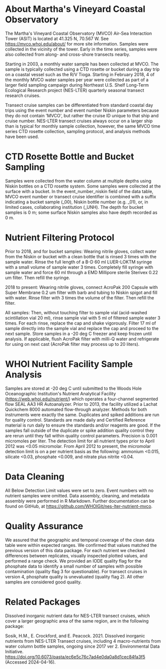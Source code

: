 # About Martha's Vineyard Coastal Observatory

The Martha's Vineyard Coastal Observatory (MVCO) Air-Sea Interaction Tower (ASIT) is located at 41.325 N, 70.567 W. See https://mvco.whoi.edu/about/ for more site information. Samples were collected in the vicinity of the tower. Early in the time series, samples were also collected from along- and cross-shore transects nearby. 

Starting in 2003, a monthly water sample has been collected at MVCO. The sample is typically collected using a CTD rosette or bucket during a day trip on a coastal vessel such as the R/V Tioga. Starting in February 2018, 4 of the monthly MVCO water samples per year were collected as part of a larger field sampling campaign during Northeast U.S. Shelf Long-Term Ecological Research project (NES-LTER) quarterly seasonal transect research cruises. 

Transect cruise samples can be differentiated from standard coastal day trips using the event number and event number Niskin parameters because they do not contain 'MVCO', but rather the cruise ID unique to that ship and cruise number. NES-LTER transect cruises always occur on a larger ship than is typical for monthly sample collection, however, the same MVCO time series CTD rosette collection, sampling protocol, and analysis methods have been used. 

# CTD Rosette Bottle and Bucket Sampling  

Samples were collected from the water column at multiple depths using Niskin bottles on a CTD rosette system. Some samples were collected at the surface with a bucket. In the event\_number\_niskin field of the data table, MVCO event number or transect cruise identifier is combined with a suffix indicating a bucket sample (_00), Niskin bottle number (e.g. _01), or, in limited cases, collaborating institution (_UNH). The depth for bucket samples is 0 m; some surface Niskin samples also have depth recorded as 0 m. 

# Nutrient Filtering Protocol

Prior to 2018, and for bucket samples: Wearing nitrile gloves, collect water from the Niskin or bucket with a clean bottle that is rinsed 3 times with the sample water. Rinse the full length of a B-D 60 ml LUER-LOKTM syringe with a small volume of sample water 3 times. Completely fill syringe with sample water and force 60 ml through a EMD Millipore sterile Sterivex 0.22 um filter. Then refill the syringe.

2018 to present: Wearing nitrile gloves, connect AcroPak 200 Capsule with Super Membrane 0.2 um filter with barb and tubing to Niskin spigot and fill with water. Rinse filter with 3 times the volume of the filter. Then refill the filter.

All samples: Then, without touching filter to sample vial (acid-washed scintillation vial 20 ml), rinse sample vial with 5 ml of filtered sample water 3 times. For each rinse, replace the cap and shake vigorously. Filter 17 ml of sample directly into the sample vial and replace the cap and proceed to the next sample. Store samples in a -20 deg C freezer and keep frozen until analysis. If applicable, flush AcroPak filter with milli-Q water and refrigerate for using on next cast (AcroPak filter may process up to 20 liters).

# WHOI Nutrient Facility Sample Analysis

Samples are stored at -20 deg C until submitted to the Woods Hole Oceanographic Institution's Nutrient Analytical Facility (https://web.whoi.edu/nutrient/) which operates a four-channel segmented flow SEAL AA3 HR Autoanalyzer. Prior to 2013, the facility utilized a Lachat Quickchem 8000 automated flow-through analyzer. Methods for both instruments were exactly the same. Duplicates and spiked additions are run for quality control. Standards are made daily and Certified Reference material is run daily to ensure the standards and/or reagents are good. If the samples fall outside of the duplicate or spike addition quality control they are rerun until they fall within quality control parameters. Precision is 0.001 micromoles per liter. The detection limit for all nutrient types prior to April 2012 was <0.05 micromolar. From April 2012 to present, the micromolar detection limit is on a per nutrient basis as the following: ammonium <0.015, silicate <0.03, phosphate <0.009, and nitrate plus nitrite <0.04. 

# Data Cleaning

All Below Detection Limit values were set to zero. Event numbers with no nutrient samples were omitted. Data assembly, cleaning, and metadata assembly were performed in R Markdown. Further documentation can be found on GitHub, at https://github.com/WHOIGit/nes-lter-nutrient-mvco. 

# Quality Assurance

We assured that the geographic and temporal coverage of the clean data table were within expected ranges. We confirmed that values matched the previous version of this data package. For each nutrient we checked differences between replicates, visually inspected plotted values, and performed a range check. We provided an IODE quality flag for the phosphate data to identify a small number of samples with possible contamination (quality flag 3 for questionable). For transect cruises in version 4, phosphate quality is unevaluated (quality flag 2). All other samples are considered good quality.  

# Related Packages

Dissolved inorganic nutrient data for NES-LTER transect cruises, which cover a larger geographic area of the same region, are in the following package:

Sosik, H.M., E. Crockford, and E. Peacock. 2021. Dissolved inorganic nutrients from NES-LTER Transect cruises, including 4 macro-nutrients from water column bottle samples, ongoing since 2017 ver 2. Environmental Data Initiative. https://doi.org/10.6073/pasta/ec6e5c76c7ad4e0da0a8d1cec84fa3f5 (Accessed 2024-04-16).


